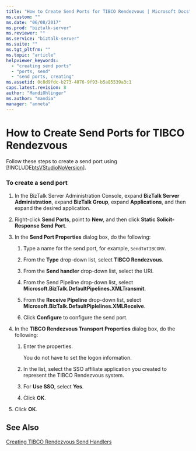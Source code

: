 ```yaml
---
title: "How to Create Send Ports for TIBCO Rendezvous | Microsoft Docs"
ms.custom: ""
ms.date: "06/08/2017"
ms.prod: "biztalk-server"
ms.reviewer: ""
ms.service: "biztalk-server"
ms.suite: ""
ms.tgt_pltfrm: ""
ms.topic: "article"
helpviewer_keywords: 
  - "creating send ports"
  - "ports, send"
  - "send ports, creating"
ms.assetid: 0c8d9fdc-b273-4876-9f93-b5a85539a3c1
caps.latest.revision: 8
author: "MandiOhlinger"
ms.author: "mandia"
manager: "anneta"
---
```

# How to Create Send Ports for TIBCO Rendezvous
Follow these steps to create a send port using [!INCLUDE[btsVStudioNoVersion](../includes/btsvstudionoversion-md.md)].  
  
### To create a send port  
  
1.  In the BizTalk Server Administration Console, expand **BizTalk Server Administration**, expand **BizTalk Group**, expand **Applications**, and then expand the desired application.  
  
2.  Right-click **Send Ports**, point to **New**, and then click **Static Solicit-Response Send Port**.  
  
3.  In the **Send Port Properties** dialog box, do the following:  
  
    1.  Type a name for the send port, for example, `SendToTIBCORV`.  
  
    2.  From the **Type** drop-down list, select **TIBCO Rendezvous**.  
  
    3.  From the **Send handler** drop-down list, select the URI.  
  
    4.  From the Send Pipeline drop-down list, select **Microsoft.BizTalk.DefaultPipelines.XMLTransmit**.  
  
    5.  From the **Receive Pipeline** drop-down list, select **Microsoft.BizTalk.DefaultPiplelines.XMLReceive**.  
  
    6.  Click **Configure** to configure the send port.  
  
4.  In the **TIBCO Rendezvous Transport Properties** dialog box, do the following:  
  
    1.  Enter the properties.  
  
         You do not have to set the logon information.  
  
    2.  In the list, select the SSO affiliate application you created to represent the TIBCO Rendezvous system.  
  
    3.  For **Use SSO**, select **Yes**.  
  
    4.  Click **OK**.  
  
5.  Click **OK**.  
  
## See Also  
 [Creating TIBCO Rendezvous Send Handlers](../core/creating-tibco-rendezvous-send-handlers.md)